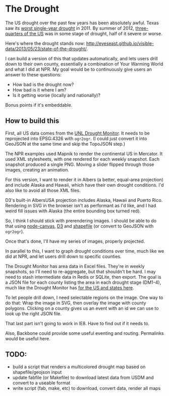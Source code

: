 The Drought
===========

The US drought over the past few years has been absolutely awful. Texas saw its [worst single-year drought][tx] in 2011. By summer of 2012, [three-quarters of the US][us] was in some stage of drought, half of it severe or worse.

Here's where the drought stands now: http://eyeseast.github.io/visible-data/2013/05/23/state-of-the-drought/.

I can build a version of this that updates automatically, and lets users drill down to their own county, essentially a combination of Your Warming World and what I did at NPR. My goal would be to continuously give users an answer to these questions:

 - How bad is the drought now?
 - How bad is it where I am?
 - Is it getting worse (locally and nationally)?

Bonus points if it's embeddable.

 [tx]: http://stateimpact.npr.org/texas/drought/
 [us]: http://www.npr.org/2012/07/18/156989764/interactive-mapping-the-u-s-drought


How to build this
-----------------

First, all US data comes from the [UNL Drought Monitor](http://droughtmonitor.unl.edu/dmshps_archive.htm). It needs to be reprojected into EPSG:4326 with `ogr2ogr`. (I could just convert it into GeoJSON at the same time and skip the TopoJSON step.)

The NPR examples used Mapnik to render the continental US in Mercator. It used XML stylesheets, with one rendered for each weekly snapshot. Each snapshot produced a single PNG. Moving a slider flipped through those images, creating an animation.

For this version, I want to render it in Albers (a better, equal-area projection) and include Alaska and Hawaii, which have their own drought conditions. I'd also like to avoid all those XML files.

D3's built-in AlbersUSA projection includes Alaska, Hawaii and Puerto Rico. Rendering in SVG in the browser isn't as performant as I'd like, and I had weird fill issues with Alaska (the entire bounding box turned red).

So, I think I should stick with prerendering images. I should be able to do that using [node-canvas](https://github.com/LearnBoost/node-canvas), [D3](http://d3js.org/) and [shapefile](https://github.com/mbostock/shapefile) (or convert to GeoJSON with `ogr2ogr`).

Once that's done, I'll have my series of images, properly projected.

In parallel to this, I want to graph drought conditions over time, much like we did at NPR, and let users drill down to specific counties.

The Drought Monitor has area data in Excel files. They're in weekly snapshots, so I'll need to re-aggregate, but that shouldn't be hard. I may need to stash intermediate data in Redis or SQLite, then export. The goal is a JSON file for each county listing the area in each drought stage (DM1-4), much like the Drought Monitor has [for the US and states here](http://droughtmonitor.unl.edu/dmtabs_archive.htm).

To let people drill down, I need selectable regions on the image. One way to do that: Wrap the image in SVG, then overlay the image with county polygons. Clicking on a county gives us an event with an id we can use to look up the right JSON file.

That last part isn't going to work in IE8. Have to find out if it needs to.

Also, Backbone could provide some useful eventing and routing. Permalinks would be useful here.



TODO:
-----

 - build a script that renders a multicolored drought map based on shapefile/geojson input
 - update fabfile (or Makefile) to download latest data from USDM and convert to a useable format
 - write script (fab, make, etc) to download, convert data, render all maps








